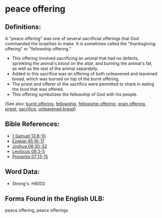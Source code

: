 # peace offering

## Definitions:

A "peace offering" was one of several sacrificial offerings that God commanded the Israelites to make. It is sometimes called the "thanksgiving offering" or "fellowship offering."

* This offering involved sacrificing an animal that had no defects, sprinkling the animal's blood on the altar, and burning the animal's fat, as well as the rest of the animal separately.
* Added to this sacrifice was an offering of both unleavened and leavened bread, which was burned on top of the burnt offering.
* The priest and offerer of the sacrifice were permitted to share in eating the food that was offered.
* This offering symbolizes the fellowship of God with his people.

(See also: [burnt offering](../other/burntoffering.md), [fellowship](../kt/fellowship.md), [fellowship offering](../other/fellowshipoffering.md), [grain offering](../other/grainoffering.md), [priest](../kt/priest.md), [sacrifice](../other/sacrifice.md), [unleavened bread](../kt/unleavenedbread.md))

## Bible References:

* [1 Samuel 13:8-10](rc://en/tn/help/1sa/13/08)
* [Ezekiel 45:16-17](rc://en/tn/help/ezk/45/16)
* [Joshua 08:30-32](rc://en/tn/help/jos/08/30)
* [Leviticus 09:3-5](rc://en/tn/help/lev/09/03)
* [Proverbs 07:13-15](rc://en/tn/help/pro/07/13)

## Word Data:

* Strong's: H8002

## Forms Found in the English ULB:

peace offering, peace offerings


